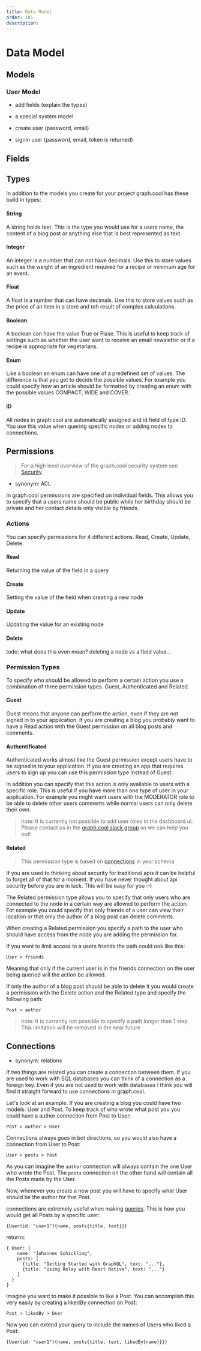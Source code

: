 ```yaml
---
title: Data Model
order: 101
description: 
---
```


# Data Model

## Models

### User Model

- add fields (explain the types)

- a special system model
- create user (password, email)
- signin user (password, email, token is returned)

## Fields


## Types

In addition to the models you create for your project graph.cool has these build in types:

#### String

A string holds text. This is the type you would use for a users name, the content of a blog post or anything else that is best represented as text.

#### Integer

An integer is a number that can not have decimals. Use this to store values such as the weight of an ingredient required for a recipe or minimum age for an event.

#### Float

A float is a number that can have decimals. Use this to store values such as the price of an item in a store and teh result of complex calculations.

#### Boolean

A boolean can have the value True or Flase. This is useful to keep track of settings such as whether the user want to receive an email newsletter or if a recipe is appropriate for vegetarians.

#### Enum

Like a boolean an enum can have one of a predefined set of values. The difference is that you get to decide the possible values. For example you could specify how an article should be formatted by creating an enum with the possible values COMPACT, WIDE and COVER.

#### ID

All nodes in graph.cool are automatically assigned and id field of type ID. You use this value when quering specific nodes or adding nodes to connections.

## Permissions

> For a high level overview of the graph.cool security system see [Security](security.html)

- synonym: ACL

In graph.cool permissions are specified on individual fields. This allows you to specify that a users name should be public while her birthday should be private and her contact details only visible by friends.

### Actions

You can specify permissions for 4 different actions. Read, Create, Update, Delete.

#### Read

Returning the value of the field in a query

#### Create

Setting the value of the field when creating a new node

#### Update

Updating the value for an existing node

#### Delete

todo: what does this even mean? deleting a node vs a field value...

### Permission Types

To specify who should be allowed to perform a certain action you use a combination of three permission types. Guest, Authenticated and Related. 

#### Guest

Guest means that anyone can perform the action, even if they are not signed in to your application. If you are creating a blog you probably want to have a Read action with the Guest permission on all blog posts and comments.

#### Authentificated

Authenticated works almost like the Guest permission except users have to be signed in to your application. If you are creating an app that requires users to sign up you can use this permission type instead of Guest.

In addition you can specify that this action is only available to users with a specific role. This is useful if you have more than one type of user in your application. For example you might want users with the MODERATOR role to be able to delete other users comments while normal users can only delete their own.

> note: It is currently not possible to add user roles in the dashboard ui. Please contact us in the [graph.cool slack group](https://slack.graph.cool/) so we can help you out!

#### Related

> This permission type is based on [connections](#Connections) in your schema

If you are used to thinking about security for traditional apis it can be helpful to forget all of that for a moment. If you have never thought about api security before you are in luck. This will be easy for you :-)

The Related permission type allows you to specify that only users who are connected to the node in a certain way are allowed to perform the action. For example you could specify that only friends of a user can view their location or that only the author of a blog post can delete comments.

When creating a Related permission you specify a path to the user who should have access from the node you are adding the permission for.

If you want to limit access to a users friends the path could ook like this:

```
User > friends
```

Meaning that only if the current user is in the friends connection on the user being queried will the action be allowed.

If only the author of a blog post should be able to delete it you would create a permission with the Delete action and the Related type and specify the following path:

```
Post > author
```

> note: It is currently not possible to specify a path longer than 1 step. This limitation will be removed in the near future

## Connections
- synonym: relations

If two things are related you can create a connection between them. If you are used to work with SQL databases you can think of a connection as a foreign key. Even if you are not used to work with databases I think you will find it straight forward to use connections in graph.cool.

Let's look at an example. If you are creating a blog you could have two models: User and Post. To keep track of who wrote what post you you could have a author connection from Post to User:

```
Post > author > User
```

Connections always goes in bot directions, so you would also have a connection from User to Post:

```
User > posts > Post
```

As you can imagine the `author` connection will always contain the one User who wrote the Post. The `posts` connection on the other hand will contain all the Posts made by the User.

Now, whenever you create a new post you will have to specify what User should be the author for that Post.

connections are extremely useful when making [queries](simple-graphql-api.html#Queries). This is how you would get all Posts by a specific user:

```
{User(id: "user1"){name, posts{title, text}}}
```

returns:

```
{ User: { 
    name: "Johannes Schickling",
    posts: [
      {title: "Getting Started with GraphQL", text: "..."},
      {title: "Using Relay with React Native", text: "..."}
    ]
  }
}
```

Imagine you want to make it possible to like a Post. You can accomplish this very easily by creating a likedBy connection on Post:

```
Post > likedBy > User
```

Now you can extend your query to include the names of Users who liked a Post:

```
{User(id: "user1"){name, posts{title, text, likedBy{name}}}}
```
